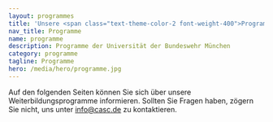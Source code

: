 ```yaml
---
layout: programmes
title: 'Unsere <span class="text-theme-color-2 font-weight-400">Programme</span>'
nav_title: Programme
name: programme
description: Programme der Universität der Bundeswehr München
category: programme
tagline: Programme
hero: /media/hero/programme.jpg
---
```



Auf den folgenden Seiten können Sie sich über unsere Weiterbildungsprogramme informieren. Sollten Sie Fragen haben, zögern Sie nicht, uns unter <a href="mailto:info@casc.de">info@casc.de</a> zu kontaktieren.



